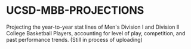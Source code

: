 # UCSD-MBB-PROJECTIONS
Projecting the year-to-year stat lines of Men's Division I and Division II College Basketball Players, accounting for level of play, competition, and past performance trends. (Still in process of uploading)

